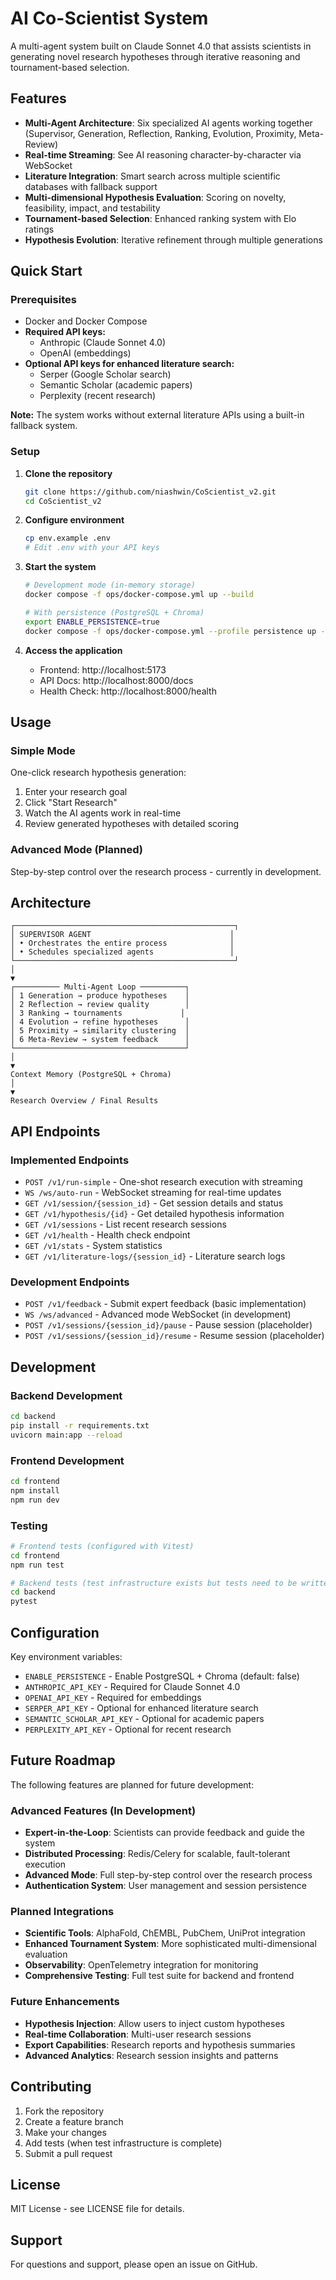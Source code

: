 # AI Co-Scientist System

A multi-agent system built on Claude Sonnet 4.0 that assists scientists in generating novel research hypotheses through iterative reasoning and tournament-based selection.

## Features

- **Multi-Agent Architecture**: Six specialized AI agents working together (Supervisor, Generation, Reflection, Ranking, Evolution, Proximity, Meta-Review)
- **Real-time Streaming**: See AI reasoning character-by-character via WebSocket
- **Literature Integration**: Smart search across multiple scientific databases with fallback support
- **Multi-dimensional Hypothesis Evaluation**: Scoring on novelty, feasibility, impact, and testability
- **Tournament-based Selection**: Enhanced ranking system with Elo ratings
- **Hypothesis Evolution**: Iterative refinement through multiple generations

## Quick Start

### Prerequisites

- Docker and Docker Compose
- **Required API keys:**
  - Anthropic (Claude Sonnet 4.0)
  - OpenAI (embeddings)
- **Optional API keys for enhanced literature search:**
  - Serper (Google Scholar search)
  - Semantic Scholar (academic papers)
  - Perplexity (recent research)

**Note:** The system works without external literature APIs using a built-in fallback system.

### Setup

1. **Clone the repository**
   ```bash
   git clone https://github.com/niashwin/CoScientist_v2.git
   cd CoScientist_v2
   ```

2. **Configure environment**
   ```bash
   cp env.example .env
   # Edit .env with your API keys
   ```

3. **Start the system**
   ```bash
   # Development mode (in-memory storage)
   docker compose -f ops/docker-compose.yml up --build
   
   # With persistence (PostgreSQL + Chroma)
   export ENABLE_PERSISTENCE=true
   docker compose -f ops/docker-compose.yml --profile persistence up --build
   ```

4. **Access the application**
   - Frontend: http://localhost:5173
   - API Docs: http://localhost:8000/docs
   - Health Check: http://localhost:8000/health

## Usage

### Simple Mode
One-click research hypothesis generation:
1. Enter your research goal
2. Click "Start Research"
3. Watch the AI agents work in real-time
4. Review generated hypotheses with detailed scoring

### Advanced Mode (Planned)
Step-by-step control over the research process - currently in development.

## Architecture

```
┌─────────────────────────────────────────────────┐
│ SUPERVISOR AGENT                               │
│ • Orchestrates the entire process              │
│ • Schedules specialized agents                 │
└─────────────────────────────────────────────────┘
│
▼
┌────────── Multi-Agent Loop ──────────┐
│ 1 Generation → produce hypotheses    │
│ 2 Reflection → review quality        │
│ 3 Ranking → tournaments             │
│ 4 Evolution → refine hypotheses      │
│ 5 Proximity → similarity clustering  │
│ 6 Meta-Review → system feedback      │
└──────────────────────────────────────┘
│
▼
Context Memory (PostgreSQL + Chroma)
│
▼
Research Overview / Final Results
```

## API Endpoints

### Implemented Endpoints
- `POST /v1/run-simple` - One-shot research execution with streaming
- `WS /ws/auto-run` - WebSocket streaming for real-time updates
- `GET /v1/session/{session_id}` - Get session details and status
- `GET /v1/hypothesis/{id}` - Get detailed hypothesis information
- `GET /v1/sessions` - List recent research sessions
- `GET /v1/health` - Health check endpoint
- `GET /v1/stats` - System statistics
- `GET /v1/literature-logs/{session_id}` - Literature search logs

### Development Endpoints
- `POST /v1/feedback` - Submit expert feedback (basic implementation)
- `WS /ws/advanced` - Advanced mode WebSocket (in development)
- `POST /v1/sessions/{session_id}/pause` - Pause session (placeholder)
- `POST /v1/sessions/{session_id}/resume` - Resume session (placeholder)

## Development

### Backend Development
```bash
cd backend
pip install -r requirements.txt
uvicorn main:app --reload
```

### Frontend Development
```bash
cd frontend
npm install
npm run dev
```

### Testing
```bash
# Frontend tests (configured with Vitest)
cd frontend
npm run test

# Backend tests (test infrastructure exists but tests need to be written)
cd backend
pytest
```

## Configuration

Key environment variables:
- `ENABLE_PERSISTENCE` - Enable PostgreSQL + Chroma (default: false)
- `ANTHROPIC_API_KEY` - Required for Claude Sonnet 4.0
- `OPENAI_API_KEY` - Required for embeddings
- `SERPER_API_KEY` - Optional for enhanced literature search
- `SEMANTIC_SCHOLAR_API_KEY` - Optional for academic papers
- `PERPLEXITY_API_KEY` - Optional for recent research

## Future Roadmap

The following features are planned for future development:

### Advanced Features (In Development)
- **Expert-in-the-Loop**: Scientists can provide feedback and guide the system
- **Distributed Processing**: Redis/Celery for scalable, fault-tolerant execution
- **Advanced Mode**: Full step-by-step control over the research process
- **Authentication System**: User management and session persistence

### Planned Integrations
- **Scientific Tools**: AlphaFold, ChEMBL, PubChem, UniProt integration
- **Enhanced Tournament System**: More sophisticated multi-dimensional evaluation
- **Observability**: OpenTelemetry integration for monitoring
- **Comprehensive Testing**: Full test suite for backend and frontend

### Future Enhancements
- **Hypothesis Injection**: Allow users to inject custom hypotheses
- **Real-time Collaboration**: Multi-user research sessions
- **Export Capabilities**: Research reports and hypothesis summaries
- **Advanced Analytics**: Research session insights and patterns

## Contributing

1. Fork the repository
2. Create a feature branch
3. Make your changes
4. Add tests (when test infrastructure is complete)
5. Submit a pull request

## License

MIT License - see LICENSE file for details.

## Support

For questions and support, please open an issue on GitHub. 
